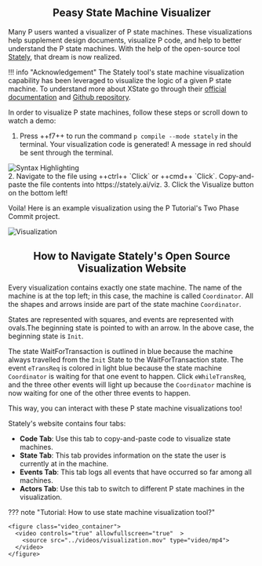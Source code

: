 <style>
  .md-typeset h1,
  .md-content__button {
    display: none;
  }
  
</style>

<div align="center">
  <h2>Peasy State Machine Visualizer</h2>
</div>

Many P users wanted a visualizer of P state machines. These visualizations help supplement design documents, visualize P code, and help to better understand the P state machines. With the help of the open-source tool [Stately](https://stately.ai/viz), that dream is now realized.

!!! info "Acknowledgement"
	The Stately tool's state machine visualization capability has been leveraged to visualize the logic of a given P state machine. To understand more about XState  go through their [official documentation](https://stately.ai/docs/xstate) and [Github repository](https://github.com/statelyai/xstate).

In order to visualize P state machines, follow these steps or scroll down to watch a demo:

1. Press ++f7++ to run the command `p compile --mode stately` in the terminal. Your visualization code is generated! A message in red should be sent through the terminal.
<div class="screenshots" markdown="1">
   <img alt="Syntax Highlighting" src="../images/code_generation_text.png" >
</div>
2. Navigate to the file using ++ctrl++ `Click` or ++cmd++ `Click`. Copy-and-paste the file contents into https://stately.ai/viz.
3. Click the Visualize button on the bottom left!

Voila! Here is an example visualization using the P Tutorial's Two Phase Commit project.
<div class="screenshots" markdown="1">
  <img alt="Visualization" src="../images/visualization.png" >
</div>

<div align="center">
  <h2>How to Navigate Stately's Open Source Visualization Website</h2>
</div>

Every visualization contains exactly one state machine. The name of the machine is at the top left; in this case, the machine is called `Coordinator`. All the shapes and arrows inside are part of the state machine `Coordinator`.

States are represented with squares, and events are represented with ovals.The beginning state is pointed to with an arrow. In the above case, the beginning state is `Init`.

The state WaitForTransaction is outlined in blue because the machine always travelled from the `Init` State to the WaitForTransaction state. The event `eTransReq` is colored in light blue because the state machine `Coordinator` is waiting for that one event to happen. Click `eWhileTransReq`, and the three other events will light up because the `Coordinator` machine is now waiting for one of the other three events to happen.

This way, you can interact with these P state machine visualizations too!

Stately's website contains four tabs:

- **Code Tab**: Use this tab to copy-and-paste code to visualize state machines.
- **State Tab**: This tab provides information on the state the user is currently at in the machine.
- **Events Tab**: This tab logs all events that have occurred so far among all machines.
- **Actors Tab**: Use this tab to switch to different P state machines in the visualization.

??? note "Tutorial: How to use state machine visualization tool?"

    <figure class="video_container">
      <video controls="true" allowfullscreen="true"  >
        <source src="../videos/visualization.mov" type="video/mp4">
      </video>
    </figure>